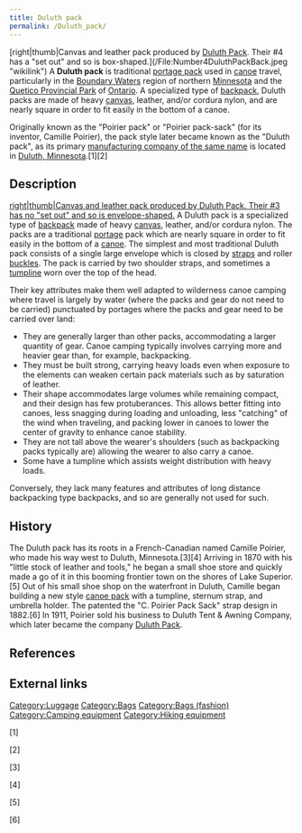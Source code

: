 ```yaml
---
title: Duluth pack
permalink: /Duluth_pack/
---
```


[right\|thumb\|Canvas and leather pack produced by [Duluth
Pack](Duluth_Pack_(company) "wikilink"). Their #4 has a "set out" and so
is box-shaped.](/File:Number4DuluthPackBack.jpeg "wikilink") A **Duluth
pack** is traditional [portage pack](/canoe_pack "wikilink") used in
[canoe](/canoe "wikilink") travel, particularly in the [Boundary
Waters](/Boundary_Waters "wikilink") region of northern
[Minnesota](/Minnesota "wikilink") and the [Quetico Provincial
Park](/Quetico_Provincial_Park "wikilink") of
[Ontario](/Ontario "wikilink"). A specialized type of
[backpack](/backpack "wikilink"), Duluth packs are made of heavy
[canvas](/canvas "wikilink"), leather, and/or cordura nylon, and are
nearly square in order to fit easily in the bottom of a canoe.

Originally known as the "Poirier pack" or "Poirier pack-sack" (for its
inventor, Camille Poirier), the pack style later became known as the
"Duluth pack", as its primary [manufacturing company of the same
name](/Duluth_Pack_(company) "wikilink") is located in [Duluth,
Minnesota](/Duluth,_Minnesota "wikilink").[1][2]

## Description

[right\|thumb\|Canvas and leather pack produced by Duluth Pack. Their #3
has no "set out" and so is
envelope-shaped.](/File:Number3DuluthPackBack.jpeg "wikilink") A Duluth
pack is a specialized type of [backpack](/backpack "wikilink") made of
heavy [canvas](/canvas "wikilink"), leather, and/or cordura nylon. The
packs are a traditional [portage](/portage "wikilink") pack which are
nearly square in order to fit easily in the bottom of a
[canoe](/canoe "wikilink"). The simplest and most traditional Duluth
pack consists of a single large envelope which is closed by
[straps](/strap "wikilink") and roller [buckles](/buckle "wikilink").
The pack is carried by two shoulder straps, and sometimes a
[tumpline](/tumpline "wikilink") worn over the top of the head.

Their key attributes make them well adapted to wilderness canoe camping
where travel is largely by water (where the packs and gear do not need
to be carried) punctuated by portages where the packs and gear need to
be carried over land:

-   They are generally larger than other packs, accommodating a larger
    quantity of gear. Canoe camping typically involves carrying more and
    heavier gear than, for example, backpacking.
-   They must be built strong, carrying heavy loads even when exposure
    to the elements can weaken certain pack materials such as by
    saturation of leather.
-   Their shape accommodates large volumes while remaining compact, and
    their design has few protuberances. This allows better fitting into
    canoes, less snagging during loading and unloading, less "catching"
    of the wind when traveling, and packing lower in canoes to lower the
    center of gravity to enhance canoe stability.
-   They are not tall above the wearer's shoulders (such as backpacking
    packs typically are) allowing the wearer to also carry a canoe.
-   Some have a tumpline which assists weight distribution with heavy
    loads.

Conversely, they lack many features and attributes of long distance
backpacking type backpacks, and so are generally not used for such.

## History

The Duluth pack has its roots in a French-Canadian named Camille
Poirier, who made his way west to Duluth, Minnesota.[3][4] Arriving in
1870 with his "little stock of leather and tools," he began a small shoe
store and quickly made a go of it in this booming frontier town on the
shores of Lake Superior.[5] Out of his small shoe shop on the waterfront
in Duluth, Camille began building a new style [canoe
pack](/canoe_pack "wikilink") with a tumpline, sternum strap, and
umbrella holder. The patented the "C. Poirier Pack Sack" strap design in
1882.[6] In 1911, Poirier sold his business to Duluth Tent & Awning
Company, which later became the company [Duluth
Pack](/Duluth_Pack_(company) "wikilink").

## References

## External links

[Category:Luggage](/Category:Luggage "wikilink")
[Category:Bags](/Category:Bags "wikilink") [Category:Bags
(fashion)](/Category:Bags_(fashion) "wikilink") [Category:Camping
equipment](/Category:Camping_equipment "wikilink") [Category:Hiking
equipment](/Category:Hiking_equipment "wikilink")

[1]

[2]

[3]

[4]

[5]

[6]